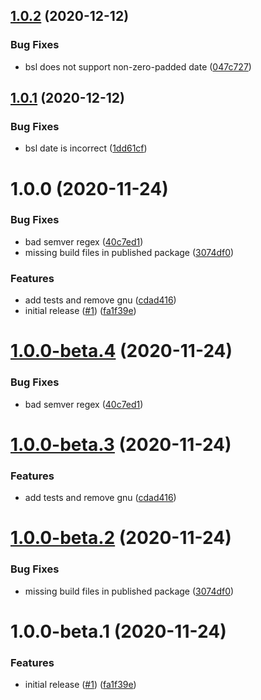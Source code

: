 ## [1.0.2](https://github.com/cbhq/semantic-release-license/compare/v1.0.1...v1.0.2) (2020-12-12)


### Bug Fixes

* bsl does not support non-zero-padded date ([047c727](https://github.com/cbhq/semantic-release-license/commit/047c72743303783b4c5414f68115bc127d25ac60))

## [1.0.1](https://github.com/cbhq/semantic-release-license/compare/v1.0.0...v1.0.1) (2020-12-12)


### Bug Fixes

* bsl date is incorrect ([1dd61cf](https://github.com/cbhq/semantic-release-license/commit/1dd61cf7613dffea29d33688bc4998002ea5ad9a))

# 1.0.0 (2020-11-24)


### Bug Fixes

* bad semver regex ([40c7ed1](https://github.com/cbhq/semantic-release-license/commit/40c7ed1d50939c8f90fe0a4a31a742b6952ed692))
* missing build files in published package ([3074df0](https://github.com/cbhq/semantic-release-license/commit/3074df0e62a6926f118774829ad3e0bcfe88a616))


### Features

* add tests and remove gnu ([cdad416](https://github.com/cbhq/semantic-release-license/commit/cdad416b36ff5b070b29e4ad02b67a9b8d96e57a))
* initial release ([#1](https://github.com/cbhq/semantic-release-license/issues/1)) ([fa1f39e](https://github.com/cbhq/semantic-release-license/commit/fa1f39e1e60f86aff2316664700d1f7dc1d65530))

# [1.0.0-beta.4](https://github.com/cbhq/semantic-release-license/compare/v1.0.0-beta.3...v1.0.0-beta.4) (2020-11-24)


### Bug Fixes

* bad semver regex ([40c7ed1](https://github.com/cbhq/semantic-release-license/commit/40c7ed1d50939c8f90fe0a4a31a742b6952ed692))

# [1.0.0-beta.3](https://github.com/cbhq/semantic-release-license/compare/v1.0.0-beta.2...v1.0.0-beta.3) (2020-11-24)


### Features

* add tests and remove gnu ([cdad416](https://github.com/cbhq/semantic-release-license/commit/cdad416b36ff5b070b29e4ad02b67a9b8d96e57a))

# [1.0.0-beta.2](https://github.com/cbhq/semantic-release-license/compare/v1.0.0-beta.1...v1.0.0-beta.2) (2020-11-24)


### Bug Fixes

* missing build files in published package ([3074df0](https://github.com/cbhq/semantic-release-license/commit/3074df0e62a6926f118774829ad3e0bcfe88a616))

# 1.0.0-beta.1 (2020-11-24)


### Features

* initial release ([#1](https://github.com/cbhq/semantic-release-license/issues/1)) ([fa1f39e](https://github.com/cbhq/semantic-release-license/commit/fa1f39e1e60f86aff2316664700d1f7dc1d65530))
